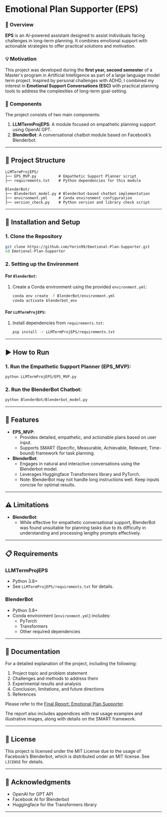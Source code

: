 # Emotional Plan Supporter (EPS)

### 📘 Overview
**EPS** is an AI-powered assistant designed to assist individuals facing challenges in long-term planning. It combines emotional support with actionable strategies to offer practical solutions and motivation.

### 💡 Motivation
This project was developed during the **first year, second semester** of a Master's program in Artificial Intelligence as part of a large language model term project. Inspired by personal challenges with ADHD, I combined my interest in **Emotional Support Conversations (ESC)** with practical planning tools to address the complexities of long-term goal-setting.

### 🧩 Components
The project consists of two main components:

1. **LLMTermProjEPS**: A module focused on empathetic planning support using OpenAI GPT.
2. **BlenderBot**: A conversational chatbot module based on Facebook’s Blenderbot.

---

## 🔧 Project Structure

```
LLMTermProjEPS/
├── EPS_MVP.py          # Empathetic Support Planner script
├── requirements.txt    # Python dependencies for this module

BlenderBot/
├── Blenderbot_model.py # Blenderbot-based chatbot implementation
├── environment.yml     # Conda environment configuration
├── version_check.py    # Python version and library check script
```

---

## 🚀 Installation and Setup

### 1. Clone the Repository

```bash
git clone https://github.com/Yerin99/Emotional-Plan-Supporter.git
cd Emotional-Plan-Supporter
```

### 2. Setting up the Environment

#### For `BlenderBot`:

1. Create a Conda environment using the provided `environment.yml`:
   ```bash
   conda env create -f BlenderBot/environment.yml
   conda activate blenderbot_env
   ```

#### For `LLMTermProjEPS`:

1. Install dependencies from `requirements.txt`:
   ```bash
   pip install -r LLMTermProjEPS/requirements.txt
   ```

---

## ▶️ How to Run

### 1. Run the Empathetic Support Planner (EPS_MVP):

```bash
python LLMTermProjEPS/EPS_MVP.py
```

### 2. Run the BlenderBot Chatbot:

```bash
python BlenderBot/Blenderbot_model.py
```

---

## 🌟 Features

- **EPS_MVP**:
  - Provides detailed, empathetic, and actionable plans based on user input.
  - Supports SMART (Specific, Measurable, Achievable, Relevant, Time-bound) framework for task planning.
- **BlenderBot**:
  - Engages in natural and interactive conversations using the Blenderbot model.
  - Leverages Huggingface Transformers library and PyTorch.
  - Note: BlenderBot may not handle long instructions well. Keep inputs concise for optimal results.

---

## ⚠️ Limitations

- **BlenderBot**:
  - While effective for empathetic conversational support, BlenderBot was found unsuitable for planning tasks due to its difficulty in understanding and processing lengthy prompts effectively.

---

## 📋 Requirements

### LLMTermProjEPS

- Python 3.8+
- See `LLMTermProjEPS/requirements.txt` for details.

### BlenderBot

- Python 3.8+
- Conda environment (`environment.yml`) includes:
  - PyTorch
  - Transformers
  - Other required dependencies

---

## 📄 Documentation

For a detailed explanation of the project, including the following:

1. Project topic and problem statement
2. Challenges and methods to address them
3. Experimental results and analysis
4. Conclusion, limitations, and future directions
5. References

Please refer to the [Final Report: Emotional Plan Supporter](https://github.com/Yerin99/Emotional-Plan-Supporter/blob/main/Final%20Report%20EPS.pdf).

The report also includes appendices with real usage examples and illustrative images, along with details on the SMART framework.

---

## 📜 License

This project is licensed under the MIT License due to the usage of Facebook’s Blenderbot, which is distributed under an MIT license. See `LICENSE` for details.

---

## 🙏 Acknowledgments

- OpenAI for GPT API
- Facebook AI for Blenderbot
- Huggingface for the Transformers library

---

